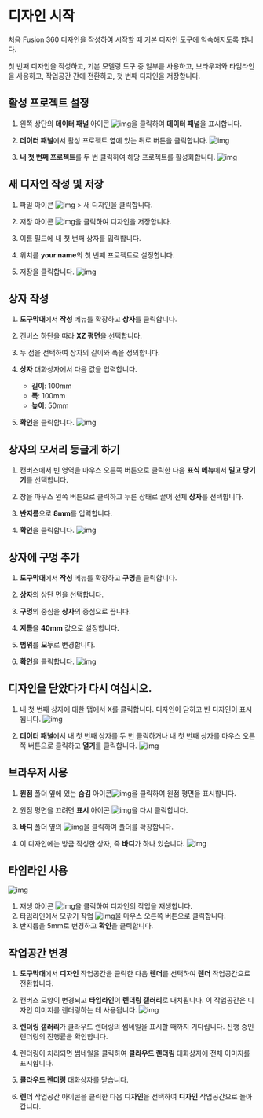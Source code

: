 # 디자인 시작
처음 Fusion 360 디자인을 작성하여 시작할 때 기본 디자인 도구에 익숙해지도록 합니다.

첫 번째 디자인을 작성하고, 기본 모델링 도구 중 일부를 사용하고, 브라우저와 타임라인을 사용하고, 작업공간 간에 전환하고, 첫 번째 디자인을 저장합니다.
## 활성 프로젝트 설정
1. 왼쪽 상단의 **데이터 패널** 아이콘 ![img](https://help.autodesk.com/cloudhelp/KOR/Fusion-GetStarted/images/icon/common/data-panel.png)을 클릭하여 **데이터 패널**을 표시합니다.

2. **데이터 패널**에서 활성 프로젝트 옆에 있는 뒤로 버튼을 클릭합니다.
![img](https://help.autodesk.com/cloudhelp/KOR/Fusion-GetStarted/images/menu/tt-dp-open-back.png)
3. **내 첫 번째 프로젝트**를 두 번 클릭하여 해당 프로젝트를 활성화합니다.
![img](https://help.autodesk.com/cloudhelp/KOR/Fusion-GetStarted/images/data-panel/my-first-project.png)
## 새 디자인 작성 및 저장
1. 파일 아이콘 ![img](https://help.autodesk.com/cloudhelp/KOR/Fusion-GetStarted/images/icon/common/file.png) > 새 디자인을 클릭합니다.

2. 저장 아이콘 ![img](https://help.autodesk.com/cloudhelp/KOR/Fusion-GetStarted/images/icon/common/save.png)을 클릭하여 디자인을 저장합니다.

3. 이름 필드에 내 첫 번째 상자를 입력합니다.

4. 위치를 **your name**의 첫 번째 프로젝트로 설정합니다.

5. 저장을 클릭합니다.
![img](https://help.autodesk.com/cloudhelp/KOR/Fusion-GetStarted/images/save-my-first-box-design.png)
## 상자 작성
1. **도구막대**에서 **작성** 메뉴를 확장하고 **상자**를 클릭합니다.

2. 캔버스 하단을 따라 **XZ 평면**을 선택합니다.

3. 두 점을 선택하여 상자의 길이와 폭을 정의합니다.

4. **상자** 대화상자에서 다음 값을 입력합니다.

   * **길이**: 100mm
   * **폭**: 100mm
   * **높이**: 50mm
5. **확인**을 클릭합니다.
![img](https://help.autodesk.com/cloudhelp/KOR/Fusion-GetStarted/images/ui-exercise-create-box.png)
## 상자의 모서리 둥글게 하기
1. 캔버스에서 빈 영역을 마우스 오른쪽 버튼으로 클릭한 다음 **표식 메뉴**에서 **밀고 당기기**를 선택합니다.

2. 창을 마우스 왼쪽 버튼으로 클릭하고 누른 상태로 끌어 전체 **상자**를 선택합니다.

3. **반지름**으로 **8mm**를 입력합니다.

4. **확인**을 클릭합니다.
![img](https://help.autodesk.com/cloudhelp/KOR/Fusion-GetStarted/images/ui-exercise-press-pull-fillet.png)
## 상자에 구멍 추가
1. **도구막대**에서 **작성** 메뉴를 확장하고 **구멍**을 클릭합니다.

2. **상자**의 상단 면을 선택합니다.

3. **구멍**의 중심을 **상자**의 중심으로 끕니다.

4. **지름**을 **40mm** 값으로 설정합니다.

5. **범위**를 **모두**로 변경합니다.

6. **확인**을 클릭합니다.
![img](https://help.autodesk.com/cloudhelp/KOR/Fusion-GetStarted/images/ui-exercise-create-hole.png)

## 디자인을 닫았다가 다시 여십시오.
1. 내 첫 번째 상자에 대한 탭에서 X를 클릭합니다. 디자인이 닫히고 빈 디자인이 표시됩니다.
![img](https://help.autodesk.com/cloudhelp/KOR/Fusion-GetStarted/images/data-panel-icon-close-design.png)

2. **데이터 패널**에서 내 첫 번째 상자를 두 번 클릭하거나 내 첫 번째 상자를 마우스 오른쪽 버튼으로 클릭하고 **열기**를 클릭합니다.
![img](https://help.autodesk.com/cloudhelp/KOR/Fusion-GetStarted/images/data-panel-right-click-open.png)
## 브라우저 사용
1. **원점** 폴더 옆에 있는 **숨김** 아이콘![img](https://help.autodesk.com/cloudhelp/KOR/Fusion-GetStarted/images/icon/browser/hidden.png)을 클릭하여 원점 평면을 표시합니다.

2. 원점 평면을 끄려면 **표시** 아이콘 ![img](https://help.autodesk.com/cloudhelp/KOR/Fusion-GetStarted/images/icon/browser/visible.png)을 다시 클릭합니다.

3. **바디** 폴더 옆의 ![img](https://help.autodesk.com/cloudhelp/KOR/Fusion-GetStarted/images/icon-browser-expand.png)을 클릭하여 폴더를 확장합니다.

4. 이 디자인에는 방금 작성한 상자, 즉 **바디**가 하나 있습니다.
![img](https://help.autodesk.com/cloudhelp/KOR/Fusion-GetStarted/images/ui-exercise-use-browser.png)
## 타임라인 사용
![img](https://help.autodesk.com/cloudhelp/KOR/Fusion-GetStarted/images/ui-exercise-use-timeline.png)
1. 재생 아이콘 ![img](https://help.autodesk.com/cloudhelp/KOR/Fusion-GetStarted/images/icon-timeline-replay-2.png)을 클릭하여 디자인의 작업을 재생합니다.
2. 타임라인에서 모깎기 작업 ![img](https://help.autodesk.com/cloudhelp/KOR/Fusion-GetStarted/images/icon/common/fillet.png)을 마우스 오른쪽 버튼으로 클릭합니다.
3. 반지름을 5mm로 변경하고 **확인**을 클릭합니다.

## 작업공간 변경
1. **도구막대**에서 **디자인** 작업공간을 클릭한 다음 **렌더**를 선택하여 **렌더** 작업공간으로 전환합니다.

2. 캔버스 모양이 변경되고 **타임라인**이 **렌더링 갤러리**로 대치됩니다. 이 작업공간은 디자인 이미지를 렌더링하는 데 사용됩니다.
![img](https://help.autodesk.com/cloudhelp/KOR/Fusion-GetStarted/images/ui-exercise-rendering-gallery.png)
3. **렌더링 갤러리**가 클라우드 렌더링의 썸네일을 표시할 때까지 기다립니다. 진행 중인 렌더링의 진행률을 확인합니다.

4. 렌더링이 처리되면 썸네일을 클릭하여 **클라우드 렌더링** 대화상자에 전체 이미지를 표시합니다.

5. **클라우드 렌더링** 대화상자를 닫습니다.

6. **렌더** 작업공간 아이콘을 클릭한 다음 **디자인**을 선택하여 **디자인** 작업공간으로 돌아갑니다.